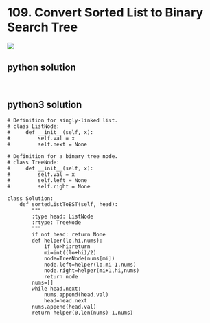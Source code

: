 # 109. Convert Sorted List to Binary Search Tree
<img src="https://github.com/vampire1996/LeetCode/blob/master/Problems/1-100/63.%20Unique%20Paths%20II/problem.png"/>


## python solution
```python
     
```

## python3 solution
```python3
# Definition for singly-linked list.
# class ListNode:
#     def __init__(self, x):
#         self.val = x
#         self.next = None

# Definition for a binary tree node.
# class TreeNode:
#     def __init__(self, x):
#         self.val = x
#         self.left = None
#         self.right = None

class Solution:
    def sortedListToBST(self, head):
        """
        :type head: ListNode
        :rtype: TreeNode
        """
        if not head: return None
        def helper(lo,hi,nums):
            if lo>hi:return  
            mi=int((lo+hi)/2)
            node=TreeNode(nums[mi])
            node.left=helper(lo,mi-1,nums)
            node.right=helper(mi+1,hi,nums)
            return node
        nums=[]
        while head.next:
            nums.append(head.val)
            head=head.next
        nums.append(head.val)
        return helper(0,len(nums)-1,nums)
```

